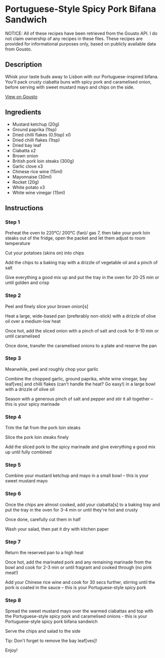 # Portuguese-Style Spicy Pork Bifana Sandwich

NOTICE: All of these recipes have been retrieved from the Gousto API. I do not claim ownership of any recipes in these files. These recipes are provided for informational purposes only, based on publicly available data from Gousto.

## Description

Whisk your taste buds away to Lisbon with our Portuguese-inspired bifana. You'll pack crusty ciabatta buns with spicy pork and caramelised onion, before serving with sweet mustard mayo and chips on the side.

[View on Gousto](https://www.gousto.co.uk/recipes/cookbook/portuguese-style-pork-bifana-sandwich)

## Ingredients

- Mustard ketchup (20g)
- Ground paprika (1tsp)
- Dried chilli flakes (0.5tsp) x0
- Dried chilli flakes (1tsp)
- Dried bay leaf
- Ciabatta x2
- Brown onion
- British pork loin steaks (300g)
- Garlic clove x3
- Chinese rice wine (15ml)
- Mayonnaise (30ml)
- Rocket (20g)
- White potato x3
- White wine vinegar (15ml)

## Instructions


### Step 1

Preheat the oven to 220°C/ 200°C (fan)/ gas 7, then take your pork loin steaks out of the fridge, open the packet and let them adjust to room temperature

Cut your potatoes (skins on) into chips

Add the chips to a baking tray with a drizzle of vegetable oil and a pinch of salt

Give everything a good mix up and put the tray in the oven for 20-25 min or until golden and crisp


### Step 2

Peel and finely slice your brown onion[s]

Heat a large, wide-based pan (preferably non-stick) with a drizzle of olive oil over a medium-low heat

Once hot, add the sliced onion with a pinch of salt and cook for 8-10 min or until caramelised

Once done, transfer the caramelised onions to a plate and reserve the pan


### Step 3

Meanwhile, peel and roughly chop your garlic

Combine the chopped garlic, ground paprika, white wine vinegar, bay leaf[ves] and chilli flakes (can't handle the heat? Go easy!) in a large bowl with a drizzle of olive oil

Season with a generous pinch of salt and pepper and stir it all together – this is your spicy marinade


### Step 4

Trim the fat from the pork loin steaks

Slice the pork loin steaks finely

Add the sliced pork to the spicy marinade and give everything a good mix up until fully combined


### Step 5

Combine your mustard ketchup and mayo in a small bowl  – this is your sweet mustard mayo


### Step 6

Once the chips are almost cooked, add your ciabatta[s] to a baking tray and put the tray in the oven for 3-4 min or until they're hot and crusty

Once done, carefully cut them in half

Wash your salad, then pat it dry with kitchen paper


### Step 7

Return the reserved pan to a high heat

Once hot, add the marinated pork and any remaining marinade from the bowl and cook for 2-3 min or until fragrant and cooked through (no pink meat!)

Add your Chinese rice wine and cook for 30 secs further, stirring until the pork is coated in the sauce – this is your Portuguese-style spicy pork

### Step 8

Spread the sweet mustard mayo over the warmed ciabattas and top with the Portuguese-style spicy pork and caramelised onions - this is your Portuguese-style spicy pork bifana sandwich

Serve the chips and salad to the side

Tip: Don't forget to remove the bay leaf[ves]!

Enjoy!


